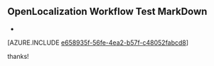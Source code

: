 ## OpenLocalization Workflow Test MarkDown
* 

[AZURE.INCLUDE [e658935f-56fe-4ea2-b57f-c48052fabcd8](calleeMd1.md)]

 
thanks!